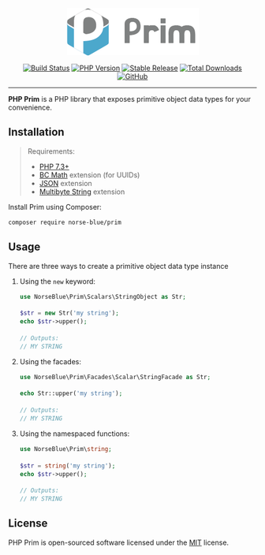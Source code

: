 <div align="center">
  <img src=".assets/prim-logo.png">
  <p align="center"> 
    <a href="https://circleci.com/gh/norse-blue/php-prim/tree/master"><img alt="Build Status" src="https://img.shields.io/circleci/project/github/norse-blue/php-prim/master.svg?color=%23a3be8c&style=popout-square"></a>
    <a href="https://php.net/releases"><img alt="PHP Version" src="https://img.shields.io/packagist/php-v/norse-blue/prim.svg?color=%23b48ead&style=popout-square"></a>
    <a href="https://packagist.org/packages/norse-blue/prim"><img alt="Stable Release" src="https://img.shields.io/packagist/v/norse-blue/prim.svg?color=%235e81ac&style=popout-square"></a>
    <a href="https://packagist.org/packages/norse-blue/prim"><img alt="Total Downloads" src="https://img.shields.io/packagist/dt/norse-blue/prim.svg?color=%235e81ac&style=popout-square"></a>
    <a href="https://packagist.org/packages/norse-blue/prim"><img alt="GitHub" src="https://img.shields.io/github/license/norse-blue/php-prim.svg?color=%235e81ac&style=popout-square"></a>
  </p>
</div>
<hr>

**PHP Prim** is a PHP library that exposes primitive object data types for your convenience.

## Installation

>Requirements:
>- [PHP 7.3+](https://php.net/releases)
>- [BC Math](https://www.php.net/manual/book.bc.php) extension (for UUIDs)
>- [JSON](https://www.php.net/manual/book.json.php) extension
>- [Multibyte String](https://www.php.net/manual/book.mbstring.php) extension

Install Prim using Composer:

```bash
composer require norse-blue/prim
```

## Usage

There are three ways to create a primitive object data type instance

1. Using the `new` keyword:

    ```php
    use NorseBlue\Prim\Scalars\StringObject as Str;
    
    $str = new Str('my string');
    echo $str->upper();
    
    // Outputs:
    // MY STRING
    ```
    
2. Using the facades:
    
    ```php
    use NorseBlue\Prim\Facades\Scalar\StringFacade as Str;
    
    echo Str::upper('my string');
    
    // Outputs:
    // MY STRING
    ```
    
3. Using the namespaced functions:
    
    ```php
    use NorseBlue\Prim\string;
    
    $str = string('my string');
    echo $str->upper();
    
    // Outputs:
    // MY STRING
    ```

## License

PHP Prim is open-sourced software licensed under the [MIT](LICENSE.md) license.
